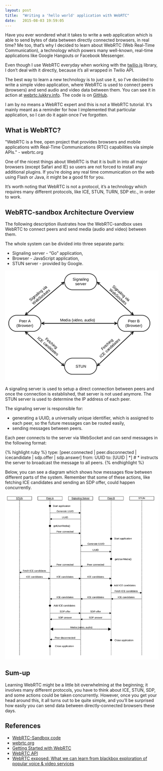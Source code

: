 ```yaml
---
layout: post
title:  "Writing a 'hello world' application with WebRTC"
date:   2015-08-03 19:59:05
---
```

Have you ever wondered what it takes to write a web application which is able to send bytes of data between directly connected browsers, in real time? Me too, that’s why I decided to learn about WebRTC (Web Real-Time Communication), a technology which powers many well-known, real-time applications like Google Hangouts or Facebook Messenger.

Even though I use WebRTC everyday when working with the [twilio.js][twilio-js] library, I don’t deal with it directly, because it’s all wrapped in Twilio API.

The best way to learn a new technology is to just use it, so I’ve decided to write a simple video application, where WebRTC is used to connect peers (browsers) and send audio and video data between them. You can see it in action at [webrtc.lukkry.info][webrtc]. The code is on [GitHub][webrtc-sandbox].

I am by no means a WebRTC expert and this is not a WebRTC tutorial. It's mainly meant as a reminder for how I implemented that particular application, so I can do it again once I've forgotten.

## What is WebRTC?
"WebRTC is a free, open project that provides browsers and mobile applications with Real-Time Communications (RTC) capabilities via simple APIs." - webrtc.org

One of the nicest things about WebRTC is that it is built in into all major browsers (except Safari and IE) so users are not forced to install any additional plugins. If you’re doing any real time communication on the web using Flash or Java, it might be a good fit for you.

It’s worth noting that WebRTC is not a protocol, it’s a technology which requires many different protocols, like ICE, STUN, TURN, SDP etc., in order to work.

## WebRTC-sandbox Architecture Overview

The following description illustrates how the WebRTC-sandbox uses WebRTC to connect peers and send media (audio and video) between them.

The whole system can be divided into three separate parts:

* Signaling server - “Go” application,
* Browser - JavaScript application,
* STUN server - provided by Google.

<img class="center-image webrtc-high-lvl-overview" src="/assets/webrtc_high_level_v1.svg" />

A signaling server is used to setup a direct connection between peers and once the connection is established, that server is not used anymore. The STUN server is used to determine the IP address of each peer.

The signaling server is responsible for:

* generating a UUID, a universally unique identifier, which is assigned to each peer, so the future messages can be routed easily,
* sending messages between peers.

Each peer connects to the server via WebSocket and can send messages in the following format:

{% highlight ruby %}
type: [peer.connected | peer.disconnected | icecandidate | sdp.offer | sdp.answer]
from: UUID
to:   [UUID | *] # * instructs the server to broadcast the message to all peers.
{% endhighlight %}

Below, you can see a diagram which shows how messages flow between different parts of the system. Remember that some of these actions, like fetching ICE candidates and sending an SDP offer, could happen concurrently.

<img class="center-image webrtc-low-lvl-overview" src="/assets/webrtc_low_level_v1.svg" />

## Sum-up
Learning WebRTC might be a little bit overwhelming at the beginning; it involves many different protocols, you have to think about ICE, STUN, SDP, and some actions could be taken concurrently. However, once you get your head around this, it all turns out to be quite simple, and you’ll be surprised how easily you can send data between directly-connected browsers these days.


## References

* [WebRTC-Sandbox code][webrtc-sandbox]
* [webrtc.org][webrtc-org]
* [Getting Started with WebRTC][webrtc-tutorial]
* [WebRTC API][webrtc-api]
* [WebRTC exposed: What we can learn from blackbox exploration of popular voice & video services][webrtc-signal]

[webrtc-sandbox]: https://github.com/lukkry/webrtc-sandbox
[twilio-js]: https://www.twilio.com/docs/client/twilio-js
[webrtc]: http://www.webrtc.lukkry.info
[webrtc-org]: http://www.webrtc.org/
[webrtc-tutorial]: http://www.html5rocks.com/en/tutorials/webrtc/basics/
[webrtc-api]: https://developer.mozilla.org/en-US/docs/Web/API/WebRTC_API
[webrtc-signal]: https://www.twilio.com/signal/2015/videos/webrtc-exposed-what-we-can-learn-from-blackbox-exploration-of-popular-voice-video-services
